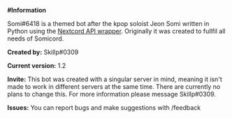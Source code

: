 __**#Information**__

Somi#6418 is a themed bot after the kpop soloist Jeon Somi written in Python using the [Nextcord API wrapper](https://docs.nextcord.dev/en/stable/).
Originally it was created to fullfil all needs of Somicord.

__Created by:__
Skillp#0309

__Current version:__
1.2

__Invite:__
This bot was created with a singular server in mind, meaning it isn't made to work in different servers at the same time. There are currently no plans to change this. For more information please message Skillp#0309.

__Issues:__
You can report bugs and make suggestions with /feedback